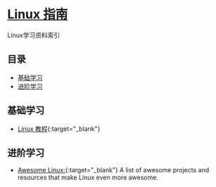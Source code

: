 # [Linux 指南](https://openset.github.io/linux-guide/)
Linux学习资料索引

## 目录
  - [基础学习](#基础学习)
  - [进阶学习](#进阶学习)

## 基础学习
  - [Linux 教程](http://www.runoob.com/linux/linux-tutorial.html){:target="_blank"}

## 进阶学习
  - [Awesome Linux:](https://github.com/aleksandar-todorovic/awesome-linux){:target="_blank"} A list of awesome projects and resources that make Linux even more awesome.

